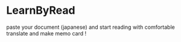 # LearnByRead
paste your document (japanese) and start reading with comfortable translate and make memo card !
